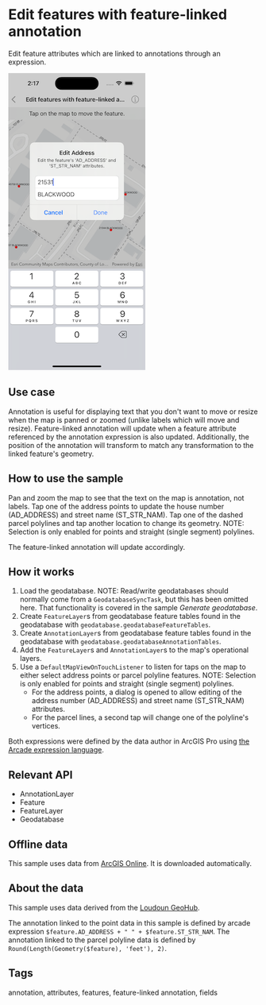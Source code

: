 # Edit features with feature-linked annotation

Edit feature attributes which are linked to annotations through an expression.

![Image of Edit features with feature-linked annotation sample](edit-features-with-feature-linked-annotation.png)

## Use case

Annotation is useful for displaying text that you don't want to move or resize when the map is panned or zoomed (unlike labels which will move and resize). Feature-linked annotation will update when a feature attribute referenced by the annotation expression is also updated. Additionally, the position of the annotation will transform to match any transformation to the linked feature's geometry.

## How to use the sample

Pan and zoom the map to see that the text on the map is annotation, not labels. Tap one of the address points to update the house number (AD_ADDRESS) and street name (ST_STR_NAM). Tap one of the dashed parcel polylines and tap another location to change its geometry. NOTE: Selection is only enabled for points and straight (single segment) polylines.

The feature-linked annotation will update accordingly.

## How it works

1. Load the geodatabase. NOTE: Read/write geodatabases should normally come from a `GeodatabaseSyncTask`, but this has been omitted here. That functionality is covered in the sample *Generate geodatabase*.
2. Create `FeatureLayer`s from geodatabase feature tables found in the geodatabase with `geodatabase.geodatabaseFeatureTables`.
3. Create `AnnotationLayer`s from geodatabase feature tables found in the geodatabase with `geodatabase.geodatabaseAnnotationTables`.
4. Add the `FeatureLayer`s and `AnnotationLayer`s to the map's operational layers.
5. Use a `DefaultMapViewOnTouchListener` to listen for taps on the map to either select address points or parcel polyline features.  NOTE: Selection is only enabled for points and straight (single segment) polylines.
    * For the address points, a dialog is opened to allow editing of the address number (AD_ADDRESS) and street name (ST_STR_NAM) attributes.
    * For the parcel lines, a second tap will change one of the polyline's vertices.

Both expressions were defined by the data author in ArcGIS Pro using [the Arcade expression language](https://developers.arcgis.com/arcade/).

## Relevant API

* AnnotationLayer
* Feature
* FeatureLayer
* Geodatabase

## Offline data

This sample uses data from [ArcGIS Online](https://arcgisruntime.maps.arcgis.com/home/item.html?id=74c0c9fa80f4498c9739cc42531e9948). It is downloaded automatically.

## About the data

This sample uses data derived from the [Loudoun GeoHub](https://geohub-loudoungis.opendata.arcgis.com/).

The annotation linked to the point data in this sample is defined by arcade expression `$feature.AD_ADDRESS + " " + $feature.ST_STR_NAM`. The annotation linked to the parcel polyline data is defined by `Round(Length(Geometry($feature), 'feet'), 2)`.


## Tags

annotation, attributes, features, feature-linked annotation, fields
